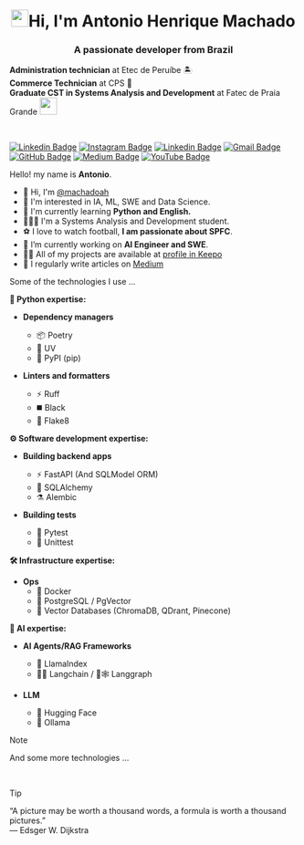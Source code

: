 <!-- 👋 Saudação inicial -->
<h1 align="center"><img src="https://emojis.slackmojis.com/emojis/images/1570211625/6611/wave-animated.gif?1570211625" width="30"/>Hi, I'm Antonio Henrique Machado</h1>

<!-- 📨 Subtitulo -->
<h3 align="center">A passionate developer from Brazil</h3>

<!-- 📝 Informações pessoais -->

**Administration technician** at Etec de Peruíbe 🏝️
<br>
**Commerce Technician** at CPS 💼
<br>
**Graduate CST in Systems Analysis and Development** at Fatec de Praia Grande <img src="https://media.giphy.com/media/WUlplcMpOCEmTGBtBW/giphy.gif" width="30">

<!-- 👨‍💻 Informações de contato -->
<br>

[![Linkedin Badge](https://img.shields.io/badge/-LinkedIn-0e76a8?style=flat&logo=Linkedin&logoColor=white)](https://www.linkedin.com/in/machadoah/) <!-- 🔵 Linkedin -->
[![Instagram Badge](https://img.shields.io/badge/-Instagram-ff69b4?style=flat&logo=Instagram&logoColor=white)](https://www.instagram.com/machadoah/) <!-- 🌸 Instagram -->
[![Linkedin Badge](https://img.shields.io/badge/-Facebook-3b5998?style=flat&logo=Facebook&logoColor=white)](https://www.facebook.com/machadoah) <!-- 🔵 Facebook -->
[![Gmail Badge](https://img.shields.io/badge/-Gmail-c14438?style=flat&logo=Gmail&logoColor=white)](mailto:machadoah@proton.me) <!-- 📧 Email -->
[![GitHub Badge](https://img.shields.io/badge/-GitHub-181717?style=flat&logo=Github&logoColor=white)](https://github.com/machadoah) <!-- 🐱 GitHub -->
[![Medium Badge](https://img.shields.io/badge/-Medium-00ab6c?style=flat&logo=Medium&logoColor=white)](https://machadoah.medium.com) <!-- 📝 Medium -->
[![YouTube Badge](https://img.shields.io/badge/-YouTube-FF0000?style=flat&logo=YouTube&logoColor=white)](https://www.youtube.com/@machadoah) <!-- 📺 YouTube -->

Hello! my name is **Antonio**.

- 👋 Hi, I'm [@machadoah](https://machadoah.vercel.app)
- 👀 I'm interested in IA, ML, SWE and Data Science.
- 🌱 I'm currently learning **Python and English.**
- 🧑🏽‍💻 I'm a Systems Analysis and Development student.
- ⚽ I love to watch football, **I am passionate about SPFC**.
- 🔭 I’m currently working on **AI Engineer and SWE**.
- 👨‍💻 All of my projects are available at [profile in Keepo](https://keepo.io/machadoah)
- 📝 I regularly write articles on [Medium](https://machadoah.medium.com)
<!--
- 💬 Ask me about **AI.**
  -->
  Some of the technologies I use ...

**🐍 Python expertise:**

- **Dependency managers**

  - 📦 Poetry
  - 💨 UV
  - 🐍 PyPI (pip)

- **Linters and formatters**
  - ⚡️ Ruff
  - ◼️ Black
  - 🎱 Flake8

**⚙️ Software development expertise:**

- **Building backend apps**

  - ⚡️ FastAPI (And SQLModel ORM)
  - 🧪 SQLAlchemy
  - ⚗️ Alembic

- **Building tests**
  - 🧪 Pytest
  - 🐍 Unittest

**🛠️ Infrastructure expertise:**

- **Ops**
  - 🐳 Docker
  - 🐘 PostgreSQL / PgVector
  - 🔢 Vector Databases (ChromaDB, QDrant, Pinecone)

**🧠 AI expertise:**

- **AI Agents/RAG Frameworks**

  - 🦙 LlamaIndex
  - 🦜🔗 Langchain / 🦜🕸️ Langgraph

- **LLM**
  - 🤗 Hugging Face
  - 🦙 Ollama


> [!NOTE]
> And some more technologies ...

<br/>

> [!TIP]
> “A picture may be worth a thousand words, a formula is worth a thousand pictures.”<br/>
> — Edsger W. Dijkstra
